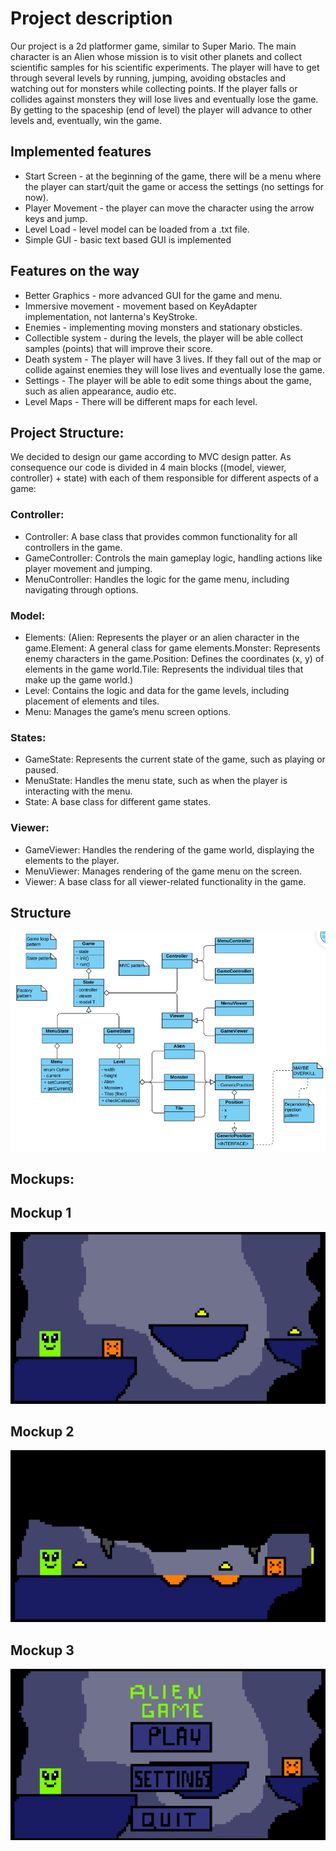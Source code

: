 # Project description
Our project is a 2d platformer game, similar to Super Mario. The main character is an Alien whose mission is to visit other planets and collect scientific samples for his scientific experiments. The player will have to get through several levels by running, jumping, avoiding obstacles and watching out for monsters while collecting points. If the player falls or collides against monsters they will lose lives and eventually lose the game. By getting to the spaceship (end of level) the player will advance to other levels and, eventually, win the game.

## Implemented features
* Start Screen - at the beginning of the game, there will be a menu where the player can start/quit the game or access the settings (no settings for now).
* Player Movement - the player can move the character using the arrow keys and jump.
* Level Load - level model can be loaded from a .txt file.
* Simple GUI - basic text based GUI is implemented

## Features on the way
* Better Graphics - more advanced GUI for the game and menu.
* Immersive movement - movement based on KeyAdapter implementation, not lanterna's KeyStroke.
* Enemies - implementing moving monsters and stationary obsticles.
* Collectible system - during the levels, the player will be able collect samples (points) that will improve their score.
* Death system - The player will have 3 lives. If they fall out of the map or collide against enemies they will lose lives and eventually lose the game.
* Settings - The player will be able to edit some things about the game, such as alien appearance, audio etc.
* Level Maps - There will be different maps for each level.

## Project Structure:
We decided to design our game according to MVC design patter. As consequence our code is divided in 4 main blocks ((model, viewer, controller) + state) with each of them responsible for different aspects of a game: 

### Controller:
* Controller: A base class that provides common functionality for all controllers in the game.
* GameController: Controls the main gameplay logic, handling actions like player movement and jumping.
* MenuController: Handles the logic for the game menu, including navigating through options.
### Model:
* Elements: (Alien: Represents the player or an alien character in the game.Element: A general class for game elements.Monster: Represents enemy characters in the game.Position: Defines the coordinates (x, y) of elements in the game world.Tile: Represents the individual tiles that make up the game world.)
* Level: Contains the logic and data for the game levels, including placement of elements and tiles.
* Menu: Manages the game’s menu screen options.
### States:
* GameState: Represents the current state of the game, such as playing or paused.
* MenuState: Handles the menu state, such as when the player is interacting with the menu.
* State: A base class for different game states.
### Viewer:
* GameViewer: Handles the rendering of the game world, displaying the elements to the player.
* MenuViewer: Manages rendering of the game menu on the screen.
* Viewer: A base class for all viewer-related functionality in the game.

## Structure
<p align="center">
  <img src="docs/images/AlienWalkUML.png"/>
</p>

## Mockups:

## Mockup 1
<p align="center">
  <img src="docs/images/mockup1.png"/>
</p>

## Mockup 2
<p align="center">
  <img src="docs/images/mockup2.png"/>
</p>

## Mockup 3
<p align="center">
  <img src="docs/images/mockup3.png"/>
</p>
